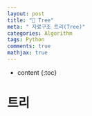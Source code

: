 ```yaml
---
layout: post
title: "🌳 Tree"
meta: " 자료구조 트리(Tree)"
categories: Algorithm
tags: Python
comments: true
mathjax: true
---
```




* content
{:toc}
# 트리

